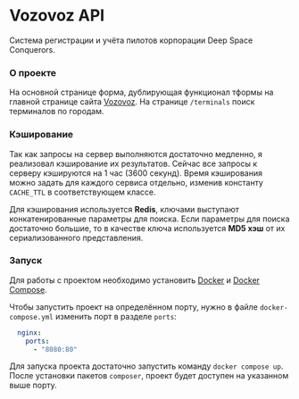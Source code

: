 # Vozovoz API
Система регистрации и учёта пилотов корпорации Deep Space Conquerors.

### О проекте

На основной странице форма, дублирующая функционал тформы на главной странице сайта [Vozovoz](https://vozovoz.ru/).
На странице `/terminals` поиск терминалов по городам.

### Кэширование
Так как запросы на сервер выполняются достаточно медленно, я реализовал кэширование их результатов.
Сейчас все запросы к серверу кэшируются на 1 час (3600 секунд).
Время кэширования можно задать для каждого сервиса отдельно, изменив константу `CACHE_TTL` в соответствующем классе.

Для кэширования используется **Redis**, ключами выступают конкатенированные параметры для поиска.
Если параметры для поиска достаточно большие, то в качестве ключа используется **MD5 хэш** от их сериализованного представления.

### Запуск
Для работы с проектом необходимо установить [Docker](https://docs.docker.com/get-docker/) и [Docker Compose](https://docs.docker.com/compose/install/).

Чтобы запустить проект на определённом порту, нужно в файле `docker-compose.yml` изменить порт в разделе `ports`:
```yaml
  nginx:
    ports:
      - "8080:80"
```

Для запуска проекта достаточно запустить команду `docker compose up`.
После установки пакетов `composer`, проект будет доступен на указанном выше порту.

